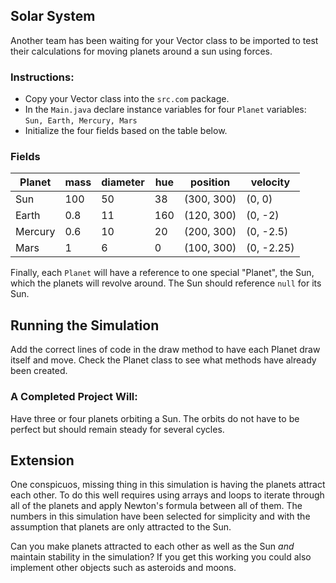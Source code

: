 ## Solar System

Another team has been waiting for your Vector class to be imported to test their calculations for moving planets around a sun using forces.



### Instructions:
* Copy your Vector class into the `src.com` package.
* In the `Main.java` declare instance variables for four `Planet` variables: `Sun, Earth, Mercury, Mars`
* Initialize the four fields based on the table below.

### Fields

| Planet  | mass | diameter | hue | position    | velocity
|---------|------|----------|-----|-------------| --- |
| Sun     | 100  | 50       | 38  | (300, 300)  | (0, 0)
| Earth   | 0.8  | 11       | 160 | (120, 300)  | (0, -2)
| Mercury | 0.6  | 10       | 20  | (200, 300)  | (0, -2.5)
| Mars    | 1    | 6        | 0   | (100, 300) | (0, -2.25)

Finally, each `Planet` will have a reference to one special "Planet", the Sun, which the planets will revolve around. The Sun should reference `null` for its Sun.


## Running the Simulation

Add the correct lines of code in the draw method to have each Planet draw itself and move. Check the Planet class to see what methods have already been created.

### A Completed Project Will:

Have three or four planets orbiting a Sun. The orbits do not have to be perfect but
should remain steady for several cycles.


## Extension

One conspicuos, missing thing in this simulation is having the planets attract each other.
To do this well requires using arrays and loops to iterate through all of the planets and apply Newton's formula between all of them. The numbers in this simulation have been selected for simplicity and with the assumption that planets are only attracted to the Sun.

Can you make planets attracted to each other as well as the Sun *and* maintain stability in the simulation?
If you get this working you could also implement other objects such as asteroids and moons.

